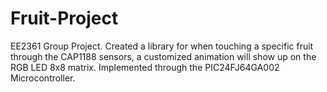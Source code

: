 # Fruit-Project
EE2361 Group Project. Created a library for when touching a specific fruit through the CAP1188 sensors, a customized animation will show up on the RGB LED 8x8 matrix. Implemented through the PIC24FJ64GA002 Microcontroller.
